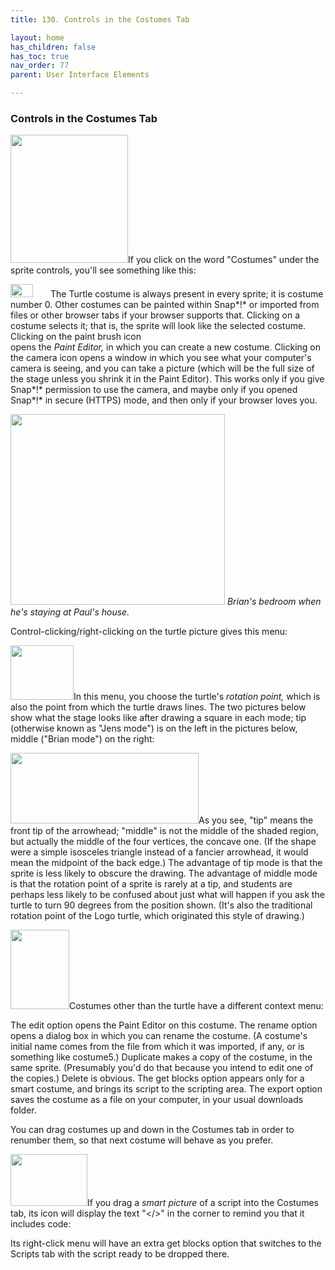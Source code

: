 ```yaml
---
title: 130. Controls in the Costumes Tab

layout: home
has_children: false
has_toc: true
nav_order: 77
parent: User Interface Elements

---
```


### Controls in the Costumes Tab

<img src="/snap-manual/assets/images/image1076.png" style="width:188px; height:205px">If you click on the word "Costumes" under
the sprite controls, you'll see something like this:

<img src="/snap-manual/assets/images/image1077.png" style="width:36px; height:21px"><img src="/snap-manual/assets/images/image1078.png" style="width:28px; height:16px">The Turtle costume is always present in
every sprite; it is costume number 0. Other costumes can be painted
within Snap*!* or imported from files or other browser tabs if your
browser supports that. Clicking on a costume selects it; that is, the
sprite will look like the selected costume. Clicking on the paint brush
icon\
opens the *Paint Editor,* in which you can create a new costume.
Clicking on the camera icon opens a window in which you see what your
computer's camera is seeing, and you can take a picture (which will be
the full size of the stage unless you shrink it in the Paint Editor).
This works only if you give Snap*!* permission to use the camera, and
maybe only if you opened Snap*!* in secure (HTTPS) mode, and then only
if your browser loves you.

<img src="/snap-manual/assets/images/image1079.png" style="width:343px; height:305px"> *Brian's bedroom when he's staying at
Paul's house.*

Control-clicking/right-clicking on the turtle picture gives this menu:

<img src="/snap-manual/assets/images/image1080.png" style="width:101px; height:87px">In this menu, you choose the turtle's
*rotation point,* which is also the point from which the turtle draws
lines. The two pictures below show what the stage looks like after
drawing a square in each mode; tip (otherwise known as "Jens mode") is
on the left in the pictures below, middle ("Brian mode") on the right:

<img src="/snap-manual/assets/images/image1081.png" style="width:301px; height:113px">As you see, "tip" means the front tip of
the arrowhead; "middle" is not the middle of the shaded region, but
actually the middle of the four vertices, the concave one. (If the shape
were a simple isosceles triangle instead of a fancier arrowhead, it
would mean the midpoint of the back edge.) The advantage of tip mode is
that the sprite is less likely to obscure the drawing. The advantage of
middle mode is that the rotation point of a sprite is rarely at a tip,
and students are perhaps less likely to be confused about just what will
happen if you ask the turtle to turn 90 degrees from the position shown.
(It's also the traditional rotation point of the Logo turtle, which
originated this style of drawing.)

<img src="/snap-manual/assets/images/image1085.png" style="width:94px; height:127px">Costumes other than the turtle have a
different context menu:

The edit option opens the Paint Editor on this costume. The rename
option opens a dialog box in which you can rename the costume. (A
costume's initial name comes from the file from which it was imported,
if any, or is something like costume5.) Duplicate makes a copy of the
costume, in the same sprite. (Presumably you'd do that because you
intend to edit one of the copies.) Delete is obvious. The get blocks
option appears only for a smart costume, and brings its script to the
scripting area. The export option saves the costume as a file on your
computer, in your usual downloads folder.

You can drag costumes up and down in the Costumes tab in order to
renumber them, so that next costume will behave as you prefer.

<img src="/snap-manual/assets/images/image1086.png" style="width:123px; height:83px">If you drag a *smart picture* of a script
into the Costumes tab, its icon will display the text "\</\>" in the
corner to remind you that it includes code:

Its right-click menu will have an extra get blocks option that switches
to the Scripts tab with the script ready to be dropped there.

